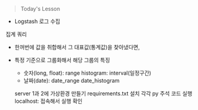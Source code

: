 >Today's Lesson
- Logstash 로그 수집

집계 쿼리 
- 한꺼번에 값을 취합해서 그 대표값(통계값)을 찾아냈다면, 
- 특정 기준으로 그룹화해서 해당 그룹의 특징
  - 숫자(long, float): range
                      histogram: interval(일정구간)
  - 날짜(date): date_range
                date_histogram




  server 1과 2에 가상환경 만들기
  requirements.txt 설치
  각각 py 주석 코드 실행
  localhost: 접속해서 실행 확인

  
